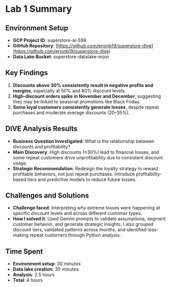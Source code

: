 # Lab 1 Summary

## Environment Setup
- **GCP Project ID**: superstore-ai-599
- **GitHub Repository**: [https://github.com/erjonb19/superstore-dive](https://github.com/erjonb19/superstore-dive)
- **Data Lake Bucket**: superstore-datalake-erjon

## Key Findings
1. **Discounts above 30% consistently result in negative profits and margins**, especially at 50% and 80% discount levels.
2. **High-discount orders spike in November and December**, suggesting they may be linked to seasonal promotions like Black Friday.
3. **Some loyal customers consistently generate losses**, despite repeat purchases and moderate average discounts (20–35%).

## DIVE Analysis Results
- **Business Question Investigated**: What is the relationship between discounts and profitability?
- **Main Discovery**: High discounts (≥30%) lead to financial losses, and some repeat customers drive unprofitability due to consistent discount usage.
- **Strategic Recommendation**: Redesign the loyalty strategy to reward profitable behaviors, not just repeat purchases. Introduce profitability-based tiers and predictive models to reduce future losses.

## Challenges and Solutions
- **Challenge faced**: Interpreting why extreme losses were happening at specific discount levels and across different customer types.
- **How I solved it**: Used Gemini prompts to validate assumptions, segment customer behavior, and generate strategic insights. I also grouped discount tiers, validated patterns across months, and identified loss-making repeat customers through Python analysis.

## Time Spent
- **Environment setup**: 30 minutes  
- **Data lake creation**: 30 minutes  
- **Analysis**: 2.5 hours  
- **Total**: 4 hours
